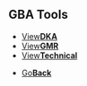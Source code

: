 ## GBA Tools

<threebutton>
<ul>
  <li><a href="./DkAdvance/">View<strong>DKA</strong></a></li>
  <li><a href="./GBAMusRiper/">View<strong>GMR</strong></a></li>
  <li><a href="./techinfo.html/">View<strong>Technical</strong></a></li>
  </ul>
  
 </threebutton>


<onebutton>
<ul>
            <li><a href="../">Go<strong>Back</strong></a></li>
          </ul>
</onebutton>
